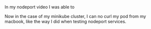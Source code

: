 In my nodeport video I was able to 


Now in the case of my minikube cluster, I can no curl my pod from my macbook, like the way I did when testing nodeport services.  